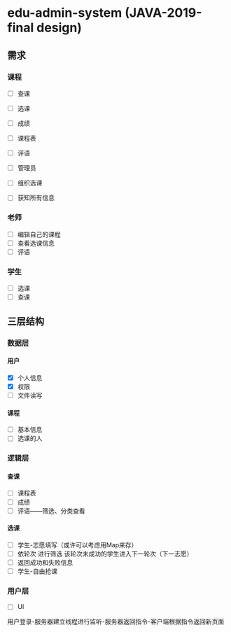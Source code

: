 # edu-admin-system (JAVA-2019-final design)
## 需求
### 课程
- [ ] 查课
- [ ] 选课
- [ ] 成绩
- [ ] 课程表
- [ ] 评语

- [ ] 管理员
- [ ] 组织选课
- [ ] 获知所有信息

### 老师
- [ ] 编辑自己的课程
- [ ] 查看选课信息
- [ ] 评语
### 学生
- [ ] 选课
- [ ] 查课

## 三层结构
### 数据层
#### 用户
- [x] 个人信息
- [x] 权限
- [ ] 文件读写

#### 课程
- [ ] 基本信息
- [ ] 选课的人
### 逻辑层
#### 查课
- [ ] 课程表
- [ ] 成绩
- [ ] 评语——筛选、分类查看
#### 选课
- [ ] 学生-志愿填写（或许可以考虑用Map来存）
- [ ] 依轮次 进行筛选 该轮次未成功的学生进入下一轮次（下一志愿）
- [ ] 返回成功和失败信息
- [ ] 学生-自由抢课

### 用户层
- [ ] UI

用户登录-服务器建立线程进行监听-服务器返回指令-客户端根据指令返回新页面
